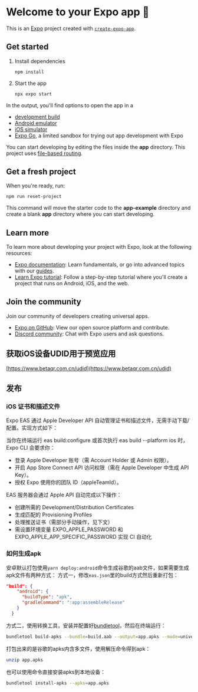# Welcome to your Expo app 👋

This is an [Expo](https://expo.dev) project created with [`create-expo-app`](https://www.npmjs.com/package/create-expo-app).

## Get started

1. Install dependencies

   ```bash
   npm install
   ```

2. Start the app

   ```bash
   npx expo start
   ```

In the output, you'll find options to open the app in a

- [development build](https://docs.expo.dev/develop/development-builds/introduction/)
- [Android emulator](https://docs.expo.dev/workflow/android-studio-emulator/)
- [iOS simulator](https://docs.expo.dev/workflow/ios-simulator/)
- [Expo Go](https://expo.dev/go), a limited sandbox for trying out app development with Expo

You can start developing by editing the files inside the **app** directory. This project uses [file-based routing](https://docs.expo.dev/router/introduction).

## Get a fresh project

When you're ready, run:

```bash
npm run reset-project
```

This command will move the starter code to the **app-example** directory and create a blank **app** directory where you can start developing.

## Learn more

To learn more about developing your project with Expo, look at the following resources:

- [Expo documentation](https://docs.expo.dev/): Learn fundamentals, or go into advanced topics with our [guides](https://docs.expo.dev/guides).
- [Learn Expo tutorial](https://docs.expo.dev/tutorial/introduction/): Follow a step-by-step tutorial where you'll create a project that runs on Android, iOS, and the web.

## Join the community

Join our community of developers creating universal apps.

- [Expo on GitHub](https://github.com/expo/expo): View our open source platform and contribute.
- [Discord community](https://chat.expo.dev): Chat with Expo users and ask questions.

## 获取iOS设备UDID用于预览应用

[https://www.betaqr.com.cn/udid](https://www.betaqr.com.cn/udid)

## 发布

### iOS 证书和描述文件

Expo EAS 通过 Apple Developer API 自动管理证书和描述文件，无需手动下载/配置。实现方式如下：

当你在终端运行 eas build:configure 或首次执行 eas build --platform ios 时，Expo CLI 会要求你：

- 登录 Apple Developer 账号（需 Account Holder 或 Admin 权限）。
- 开启 App Store Connect API 访问权限（需在 Apple Developer 中生成 API Key）。
- 授权 Expo 使用你的团队 ID（appleTeamId）。

EAS 服务器会通过 Apple API 自动完成以下操作：

- 创建所需的 Development/Distribution Certificates
- 生成匹配的 Provisioning Profiles
- 处理推送证书（需部分手动操作，见下文）
- 需设置环境变量 EXPO_APPLE_PASSWORD 和 EXPO_APPLE_APP_SPECIFIC_PASSWORD 实现 CI 自动化

### 如何生成apk

安卓默认打包使用`yarn deploy:android`命令生成谷歌的aab文件，如果需要生成apk文件有两种方式：
方式一，修改`eas.json`里的build方式然后重新打包：

```json
"build": {
    "android": {
      "buildType": "apk",
      "gradleCommand": ":app:assembleRelease"
    }
  }
```

方式二，使用转换工具，安装并配置好[bundletool](https://github.com/google/bundletool)，然后在终端运行：

```bash
bundletool build-apks --bundle=build.aab --output=app.apks --mode=universal --ks=./keys/android.jks --ks-key-alias=android-keys --ks-pass=pass:your-keystore-password --key-pass=pass:your-key-password
```

打包出来的是谷歌的apks内含多文件，使用解压命令得到apk：

```bash
unzip app.apks
```

也可以使用命令直接安装apks到本地设备：

```bash
bundletool install-apks --apks=app.apks
```
